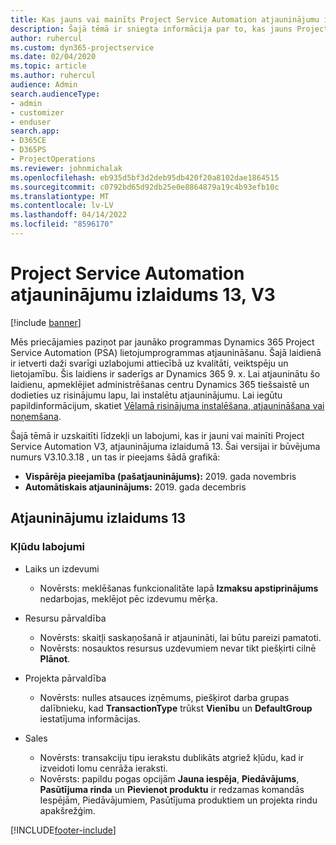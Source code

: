 ```yaml
---
title: Kas jauns vai mainīts Project Service Automation atjauninājumu izlaidumā 13, V3
description: Šajā tēmā ir sniegta informācija par to, kas jauns Project Service Automation atjauninājuma izlaidumā 13, 3. versijā
author: ruhercul
ms.custom: dyn365-projectservice
ms.date: 02/04/2020
ms.topic: article
ms.author: ruhercul
audience: Admin
search.audienceType:
- admin
- customizer
- enduser
search.app:
- D365CE
- D365PS
- ProjectOperations
ms.reviewer: johnmichalak
ms.openlocfilehash: eb935d5bf3d2deb95db420f20a8102dae1864515
ms.sourcegitcommit: c0792bd65d92db25e0e8864879a19c4b93efb10c
ms.translationtype: MT
ms.contentlocale: lv-LV
ms.lasthandoff: 04/14/2022
ms.locfileid: "8596170"
---
```

# <a name="project-service-automation-update-release-13-v3"></a>Project Service Automation atjauninājumu izlaidums 13, V3

[!include [banner](../includes/psa-now-project-operations.md)]

Mēs priecājamies paziņot par jaunāko programmas Dynamics 365 Project Service Automation (PSA) lietojumprogrammas atjaunināšanu. Šajā laidienā ir ietverti daži svarīgi uzlabojumi attiecībā uz kvalitāti, veiktspēju un lietojamību. Šis laidiens ir saderīgs ar Dynamics 365 9. x. Lai atjauninātu šo laidienu, apmeklējiet administrēšanas centru Dynamics 365 tiešsaistē un dodieties uz risinājumu lapu, lai instalētu atjauninājumu. Lai iegūtu papildinformācijum, skatiet [Vēlamā risinājuma instalēšana, atjaunināšana vai noņemšana](/power-platform/admin/install-remove-preferred-solution).

Šajā tēmā ir uzskaitīti līdzekļi un labojumi, kas ir jauni vai mainīti Project Service Automation V3, atjauninājuma izlaidumā 13. Šai versijai ir būvējuma numurs V3.10.3.18 , un tas ir pieejams šādā grafikā:

- **Vispārēja pieejamība (pašatjauninājums):** 2019. gada novembris
- **Automātiskais atjauninājums:** 2019. gada decembris


## <a name="update-release-13"></a>Atjauninājumu izlaidums 13 

### <a name="bug-fixes"></a>Kļūdu labojumi

- Laiks un izdevumi

     - Novērsts: meklēšanas funkcionalitāte lapā **Izmaksu apstiprinājums** nedarbojas, meklējot pēc izdevumu mērķa.

- Resursu pārvaldība

     - Novērsts: skaitļi saskaņošanā ir atjaunināti, lai būtu pareizi pamatoti.
     - Novērsts: nosauktos resursus uzdevumiem nevar tikt piešķirti cilnē **Plānot**.

- Projekta pārvaldība

     - Novērsts: nulles atsauces izņēmums, piešķirot darba grupas dalībnieku, kad **TransactionType** trūkst **Vienību** un **DefaultGroup** iestatījuma informācijas.

- Sales

     - Novērsts: transakciju tipu ierakstu dublikāts atgriež kļūdu, kad ir izveidoti lomu cenrāža ieraksti.
     - Novērsts: papildu pogas opcijām **Jauna iespēja**, **Piedāvājums**, **Pasūtījuma rinda** un **Pievienot produktu** ir redzamas komandās Iespējām, Piedāvājumiem, Pasūtījuma produktiem un projekta rindu apakšrežģim.




[!INCLUDE[footer-include](../includes/footer-banner.md)]
